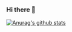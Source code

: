 ### Hi there 👋


[![Anurag's github stats](https://github-readme-stats.vercel.app/api?username=Aderlx)](https://github.com/anuraghazra/github-readme-stats)


<!--
**Aderlx/Aderlx** is a ✨ _special_ ✨ repository because its `README.md` (this file) appears on your GitHub profile.

Here are some ideas to get you started:

- 🔭 I’m currently working on ...
- 🌱 I’m currently learning ...
- 👯 I’m looking to collaborate on ...
- 🤔 I’m looking for help with ...
- 💬 Ask me about ...
- 📫 How to reach me: ...
- 😄 Pronouns: ...
- ⚡ Fun fact: ...
-->
